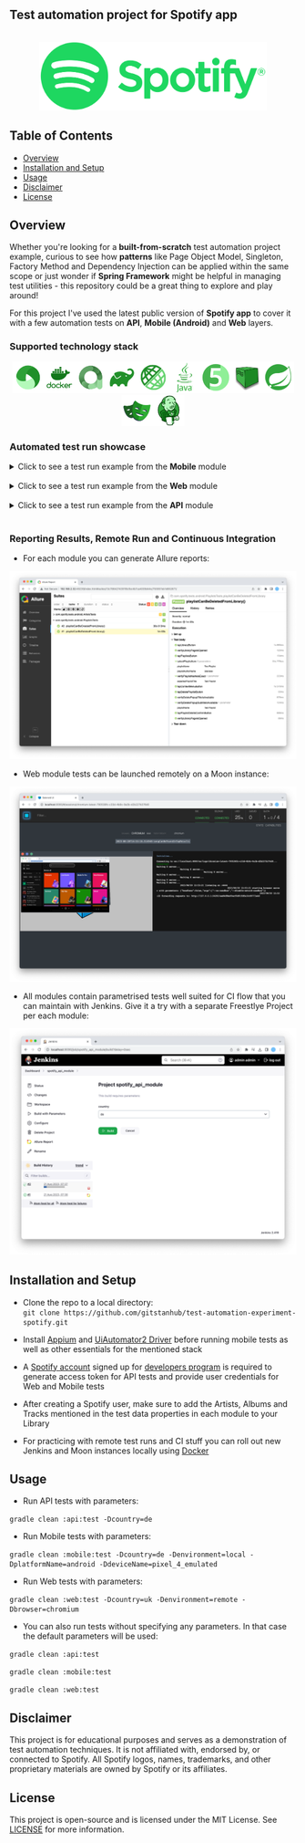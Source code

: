 ## Test automation project for Spotify app

<p align="center">
<br>
  <img src="media/logo/Spotify_Logo_RGB_Green.png" alt="spotify-logo" width="400">
</p>

## Table of Contents
- [Overview](#overview)
- [Installation and Setup](#installation-and-setup)
- [Usage](#usage)
- [Disclaimer](#disclaimer)
- [License](#license)

## Overview
Whether you're looking for a **built-from-scratch** test automation project example, curious to see how **patterns** like Page Object Model, Singleton, Factory Method and Dependency Injection can be applied within the same scope or just wonder if **Spring Framework** might be helpful in managing test utilities - this repository could be a great thing to explore and play around! 

For this project I've used the latest public version of **Spotify app** to cover it with a few automation tests on **API**, **Mobile (Android)** and **Web** layers.

### Supported technology stack

<p align="center">
<a href="https://appium.io/"><img src="media/icons/appium.png" alt="appium-logo" width="55"></a><a href="https://www.docker.com/"><img src="media/icons/docker.png" alt="docker-logo" width="55"></a><a href="https://github.com/allure-framework"><img src="media/icons/allure.png" alt="allure-logo" width="55"></a><img src="media/icons/gradle.png" alt="gradle-logo" width="55"><img src="media/icons/restassured.png" alt="restassured-logo" width="55"><img src="media/icons/java.png" alt="java-logo" width="55"><img src="media/icons/junit5.png" alt="junit5-logo" width="55"><img src="media/icons/selenoid.png" alt="selenoid-logo" width="55"><img src="media/icons/spring.png" alt="spring-logo" width="55"><img src="media/icons/playwright.png" alt="jenkins-logo" width="55"><img src="media/icons/jenkins.png" alt="jenkins-logo" width="55">
</p>

### Automated test run showcase

<details>
  <summary>Click to see a test run example from the <b>Mobile</b> module</summary>
<p align="center">
<br>
<img src="media/gifs/mobile_test_run.gif" alt="mobile-test-run" width="400">
<br>
<i>Mobile test run</i>
</p>
</details>
<br>
<details>
  <summary>Click to see a test run example from the <b>Web</b> module</summary>
<p align="center">
<br>
<img src="media/gifs/web_test_run.gif" alt="web-test-run">
<br>
<i>Web test run</i>
</p>
</details>
<br>
<details>
  <summary>Click to see a test run example from the <b>API</b> module</summary>
<p align="center">
<br>
<img src="media/gifs/api_test_run.gif" alt="api-test-run">
<br>
<i>API test run</i>
</p>
</details>
<br>

### Reporting Results, Remote Run and Continuous Integration
* For each module you can generate Allure reports:
<p align="center">
<img src="media/screenshots/allure_screenshot.png" alt="allure-screenshot">
</p>

* Web module tests can be launched remotely on a Moon instance:
<p align="center">
<img src="media/screenshots/selenoid_screenshot.png" alt="selenoid-screenshot">
</p>

* All modules contain parametrised tests well suited for CI flow that you can maintain with Jenkins. Give it a try with a separate Freestlye Project per each module:
<p align="center">
<img src="media/screenshots/jenkins_screenshot.png" alt="jenkins-screenshot">
</p>

## Installation and Setup
* Clone the repo to a local directory: <br>
```git clone https://github.com/gitstanhub/test-automation-experiment-spotify.git```


* Install <a href="https://appium.io/docs/en/2.1/quickstart/install/">Appium</a> and <a href="https://appium.io/docs/en/2.1/quickstart/uiauto2-driver/">UiAutomator2 Driver</a> before running mobile tests as well as other essentials for the mentioned stack


* A <a href="https://www.spotify.com/us/signup">Spotify account</a> signed up for <a href="https://developer.spotify.com/">developers program</a> is required to generate access token for API tests and provide user credentials for Web and Mobile tests


* After creating a Spotify user, make sure to add the Artists, Albums and Tracks mentioned in the test data properties in each module to your Library


* For practicing with remote test runs and CI stuff you can roll out new Jenkins and Moon instances locally using <a href="https://www.docker.com/products/docker-desktop/">Docker</a>

## Usage
* Run API tests with parameters:<br>

```gradle clean :api:test -Dcountry=de```

* Run Mobile tests with parameters:<br>

```gradle clean :mobile:test -Dcountry=de -Denvironment=local -DplatformName=android -DdeviceName=pixel_4_emulated```

* Run Web tests with parameters:<br>

```gradle clean :web:test -Dcountry=uk -Denvironment=remote -Dbrowser=chromium```

* You can also run tests without specifying any parameters. In that case the default parameters will be used:<br>

```gradle clean :api:test```<br>

```gradle clean :mobile:test```<br>

```gradle clean :web:test```


## Disclaimer

This project is for educational purposes and serves as a demonstration of test automation techniques. It is not affiliated with, endorsed by, or connected to Spotify. All Spotify logos, names, trademarks, and other proprietary materials are owned by Spotify or its affiliates.

## License

This project is open-source and is licensed under the MIT License. See [LICENSE](./LICENSE) for more information.
